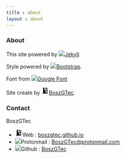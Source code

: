 ```yaml
---
title : about
layout : about
---
```

### About

This site powered by [<img height="20px" src="https://user-images.githubusercontent.com/95701554/175357969-412afad4-79f5-47e0-bb89-f87739526d39.png"/>Jekyll](https://jekyllrb.com).

Style powered by [<img height="20px" src="https://user-images.githubusercontent.com/95701554/175357806-8a7215d3-0316-4899-bf9d-7fab1f36161e.png"/>Bootstrap](https://getbootstrap.com).

Font from [<img height="15px" src="https://user-images.githubusercontent.com/95701554/175357184-8251b262-9d3e-44e7-ae41-5390a935947c.png" />Google Font](https://fonts.google.com)

Site create by [<img height="20px" src="https://raw.githubusercontent.com/BoszGTec/My-Source/77217bc4fee1bc5aa160ffde8136904980297a57/Icon_Logo/BoszGTec_logo_dark.svg
" />BoszGTec](mailto:BoszGTec@protonmail.com).

### Contact
 BoszGTec
  + <img height="20px" src="https://raw.githubusercontent.com/BoszGTec/My-Source/77217bc4fee1bc5aa160ffde8136904980297a57/Icon_Logo/BoszGTec_logo_dark.svg
" />Web : [boszgtec.github.io](https://boszgtec.github.io/port/)
  + <img height="20px" src="https://user-images.githubusercontent.com/95701554/175560847-cf658608-171f-4c43-a283-df67ca256b33.png" />Protonmail : [BoszGTec@protonmail.com](mailto:BoszGTec@protonmail.com)
  + <img height="20px" src="https://camo.githubusercontent.com/2df879face31547885e6d129c42b3fa719785f9932ec4c8cf4af7b5721f16ee1/68747470733a2f2f63646e2e737667706f726e2e636f6d2f6c6f676f732f6769746875622d69636f6e2e7376673f726573706f6e73652d636f6e74656e742d646973706f736974696f6e3d6174746163686d656e7425334266696c656e616d652533446769746875622d69636f6e2e737667" />Github : [BoszGTec](https://github.com/BoszGTec/)


